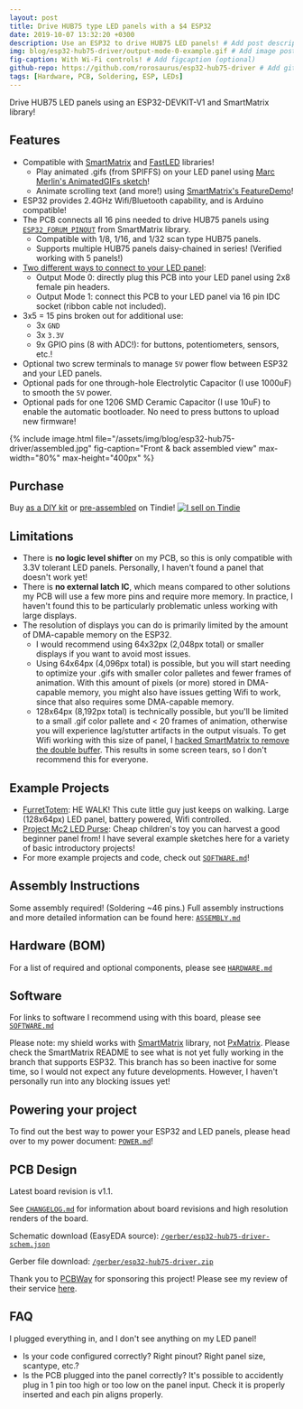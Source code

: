 ```yaml
---
layout: post
title: Drive HUB75 type LED panels with a $4 ESP32
date: 2019-10-07 13:32:20 +0300
description: Use an ESP32 to drive HUB75 LED panels! # Add post description (optional)
img: blog/esp32-hub75-driver/output-mode-0-example.gif # Add image post (optional)
fig-caption: With Wi-Fi controls! # Add figcaption (optional)
github-repo: https://github.com/rorosaurus/esp32-hub75-driver # Add github repo (optional)
tags: [Hardware, PCB, Soldering, ESP, LEDs]
---
```


Drive HUB75 LED panels using an ESP32-DEVKIT-V1 and SmartMatrix library!

## Features

* Compatible with [SmartMatrix](https://github.com/pixelmatix/SmartMatrix/tree/teensylc) and [FastLED](https://github.com/FastLED/FastLED) libraries!
  * Play animated .gifs (from SPIFFS) on your LED panel using [Marc Merlin's AnimatedGIFs sketch](https://github.com/marcmerlin/AnimatedGIFs)!
  * Animate scrolling text (and more!) using [SmartMatrix's FeatureDemo](https://github.com/pixelmatix/SmartMatrix/tree/teensylc/examples/FeatureDemo)!
* ESP32 provides 2.4GHz Wifi/Bluetooth capability, and is Arduino compatible!
* The PCB connects all 16 pins needed to drive HUB75 panels using [`ESP32_FORUM_PINOUT`](https://github.com/pixelmatix/SmartMatrix/blob/teensylc/src/MatrixHardware_ESP32_V0.h#L37) from SmartMatrix library.
  * Compatible with 1/8, 1/16, and 1/32 scan type HUB75 panels.
  * Supports multiple HUB75 panels daisy-chained in series! (Verified working with 5 panels!)
* [Two different ways to connect to your LED panel](https://github.com/rorosaurus/esp32-hub75-driver/blob/master/ASSEMBLY.md#step-1-mount-output-connector-onto-the-pcb):
  * Output Mode 0: directly plug this PCB into your LED panel using 2x8 female pin headers.
  * Output Mode 1: connect this PCB to your LED panel via 16 pin IDC socket (ribbon cable not included).
* 3x5 = 15 pins broken out for additional use: 
  * 3x `GND`
  * 3x `3.3V`
  * 9x GPIO pins (8 with ADC!): for buttons, potentiometers, sensors, etc.!
* Optional two screw terminals to manage `5V` power flow between ESP32 and your LED panels.
* Optional pads for one through-hole Electrolytic Capacitor (I use 1000uF) to smooth the `5V` power.
* Optional pads for one 1206 SMD Ceramic Capacitor (I use 10uF) to enable the automatic bootloader. No need to press buttons to upload new firmware!

{% include image.html 
    file="/assets/img/blog/esp32-hub75-driver/assembled.jpg"
    fig-caption="Front & back assembled view"
    max-width="80%"
    max-height="400px"
%}

## Purchase
Buy [as a DIY kit](https://www.tindie.com/products/18357/) or [pre-assembled](https://www.tindie.com/products/19114/) on Tindie! [![I sell on Tindie](https://github.com/rorosaurus/esp32-hub75-driver/raw/master/images/tindie.png)](https://www.tindie.com/stores/rorosaurus/)


## Limitations
* There is **no logic level shifter** on my PCB, so this is only compatible with 3.3V tolerant LED panels. Personally, I haven't found a panel that doesn't work yet!
* There is **no external latch IC**, which means compared to other solutions my PCB will use a few more pins and require more memory. In practice, I haven't found this to be particularly problematic unless working with large displays.
* The resolution of displays you can do is primarily limited by the amount of DMA-capable memory on the ESP32.
  * I would recommend using 64x32px (2,048px total) or smaller displays if you want to avoid most issues.
  * Using 64x64px (4,096px total) is possible, but you will start needing to optimize your .gifs with smaller color palletes and fewer frames of animation. With this amount of pixels (or more) stored in DMA-capable memory, you might also have issues getting Wifi to work, since that also requires some DMA-capable memory.
  * 128x64px (8,192px total) is technically possible, but you'll be limited to a small .gif color pallete and < 20 frames of animation, otherwise you will experience lag/stutter artifacts in the output visuals. To get Wifi working with this size of panel, I [hacked SmartMatrix to remove the double buffer](https://github.com/rorosaurus/SmartMatrix/commit/c46fe8d7be686caaaa3b7198bc4b7b24c6114df8). This results in some screen tears, so I don't recommend this for everyone.

## Example Projects
* [FurretTotem](https://ravefurret.com/): HE WALK! This cute little guy just keeps on walking. Large (128x64px) LED panel, battery powered, Wifi controlled.
* [Project Mc2 LED Purse](https://github.com/rorosaurus/project-mc2-led-purse): Cheap children's toy you can harvest a good beginner panel from! I have several example sketches here for a variety of basic introductory projects!
* For more example projects and code, check out [`SOFTWARE.md`](https://github.com/rorosaurus/esp32-hub75-driver/blob/master/SOFTWARE.md)!

## Assembly Instructions
Some assembly required! (Soldering ~46 pins.) Full assembly instructions and more detailed information can be found here: [`ASSEMBLY.md`](https://github.com/rorosaurus/esp32-hub75-driver/blob/master/ASSEMBLY.md)

## Hardware (BOM)
For a list of required and optional components, please see [`HARDWARE.md`](https://github.com/rorosaurus/esp32-hub75-driver/blob/master/HARDWARE.md)

## Software
For links to software I recommend using with this board, please see [`SOFTWARE.md`](https://github.com/rorosaurus/esp32-hub75-driver/blob/master/SOFTWARE.md)

Please note: my shield works with [SmartMatrix](https://github.com/pixelmatix/SmartMatrix/tree/teensylc) library, not [PxMatrix](https://github.com/2dom/PxMatrix). Please check the SmartMatrix README to see what is not yet fully working in the branch that supports ESP32. This branch has so been inactive for some time, so I would not expect any future developments. However, I haven't personally run into any blocking issues yet!

## Powering your project
To find out the best way to power your ESP32 and LED panels, please head over to my power document: [`POWER.md`](https://github.com/rorosaurus/esp32-hub75-driver/blob/master/POWER.md)!

## PCB Design
Latest board revision is v1.1.

See [`CHANGELOG.md`](https://github.com/rorosaurus/esp32-hub75-driver/blob/master/CHANGELOG.md) for information about board revisions and high resolution renders of the board.

Schematic download (EasyEDA source): [`/gerber/esp32-hub75-driver-schem.json`](https://github.com/rorosaurus/esp32-hub75-driver/blob/master/gerber/esp32-hub75-driver-schem.json)

Gerber file download: [`/gerber/esp32-hub75-driver.zip`](https://github.com/rorosaurus/esp32-hub75-driver/blob/master/gerber/esp32-hub75-driver.zip)

Thank you to [PCBWay](https://www.pcbway.com/) for sponsoring this project! Please see my review of their service [here](https://www.youtube.com/watch?v=prrjjGhm5Mo).

## FAQ
I plugged everything in, and I don't see anything on my LED panel!
* Is your code configured correctly? Right pinout? Right panel size, scantype, etc.?
* Is the PCB plugged into the panel correctly?  It's possible to accidently plug in 1 pin too high or too low on the panel input. Check it is properly inserted and each pin aligns properly.
